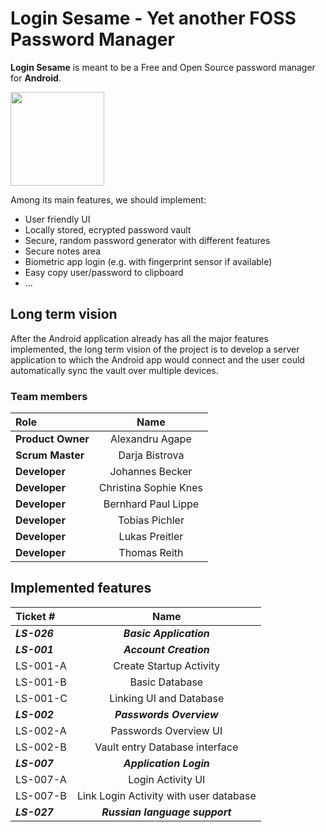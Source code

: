 # Login Sesame - Yet another FOSS Password Manager

**Login Sesame** is meant to be a Free and Open Source password manager for **Android**.

<img src="https://i.postimg.cc/ydrZsWh9/login-sesame-icon.png" width="150">

Among its main features, we should implement:
  
  * User friendly UI
  * Locally stored, ecrypted password vault
  * Secure, random password generator with different features
  * Secure notes area
  * Biometric app login (e.g. with fingerprint sensor if available)
  * Easy copy user/password to clipboard
  * ...

## Long term vision
After the Android application already has all the major features implemented, the long
term vision of the project is to develop a server application to which the Android app
would connect and the user could automatically sync the vault over multiple devices.

### Team members

| Role             | Name                  | 
| :---             |    :----:             |
| **Product Owner**|   Alexandru Agape     |
| **Scrum Master** |   Darja Bistrova      |
| **Developer**    | Johannes Becker       |
| **Developer**    | Christina Sophie Knes |
| **Developer**    | Bernhard Paul Lippe   |
| **Developer**    | Tobias Pichler        |
| **Developer**    | Lukas Preitler        |
| **Developer**    | Thomas Reith          |

## Implemented features
| Ticket #       | Name                                      | 
| :---           |    :----:                                 |
| _**LS-026**_   |    _**Basic Application**_                |
| _**LS-001**_   |    _**Account Creation**_                 |
| LS-001-A       |    Create Startup Activity                |
| LS-001-B       |    Basic Database                         |
| LS-001-C       |    Linking UI and Database                |
| _**LS-002**_   |    _**Passwords Overview**_               |
| LS-002-A       |    Passwords Overview UI                  |
| LS-002-B       |    Vault entry Database interface         |
| _**LS-007**_   |    _**Application Login**_                |
| LS-007-A       |    Login Activity UI                      |
| LS-007-B       |    Link Login Activity with user database |
| _**LS-027**_   |    _**Russian language support**_         |

